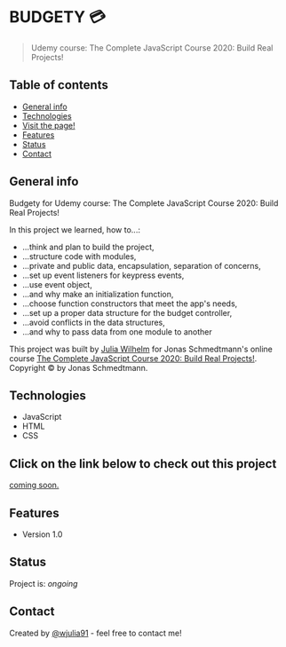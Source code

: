 
# BUDGETY 💳

>  Udemy course: The Complete JavaScript Course 2020: Build Real Projects!


## Table of contents
* [General info](#general-info)
* [Technologies](#technologies)
* [Visit the page!](#Click-on-the-link-below-to-check-out-this-project)
* [Features](#features)
* [Status](#status)
* [Contact](#contact)

## General info
Budgety for Udemy course: The Complete JavaScript Course 2020: Build Real Projects!

In this project we learned, how to...:
* ...think and plan to build the project,
* ...structure code with modules,
* ...private and public data, encapsulation, separation of concerns,
* ...set up event listeners for keypress events,
* ...use event object,
* ...and why make an initialization function,
* ...choose function constructors that meet the app's needs,
* ...set up a proper data structure for the budget controller,
* ...avoid conflicts in the data structures,
* ...and why to pass data from  one module to another

This project was built by <a href="https://www.linkedin.com/in/wjulia91/">Julia Wilhelm</a> for Jonas Schmedtmann's online course <a href="https://www.udemy.com/share/101WfeB0cbc1xbTHw=/">The Complete JavaScript Course 2020: Build Real Projects!</a>. Copyright © by Jonas Schmedtmann. 

## Technologies
* JavaScript
* HTML
* CSS

## Click on the link below to check out this project
<a href="#">coming soon.</a>

## Features
* Version 1.0

## Status
Project is: _ongoing_

## Contact
Created by [@wjulia91](https://www.linkedin.com/in/wjulia91/) - feel free to contact me!